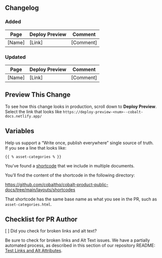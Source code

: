 ## Changelog

### Added

| Page | Deploy Preview | Comment |
| ----- | ----- | ----- |
| [Name] | [Link] | [Comment] |

### Updated

| Page | Deploy Preview | Comment |
| ----- | ----- | ----- |
| [Name] | [Link] | [Comment] |

## Preview This Change

To see how this change looks in production, scroll down to **Deploy Preview**. Select the link that looks like `https://deploy-preview-<num>--cobalt-docs.netlify.app/`

## Variables

Help us support a “Write once, publish everywhere” single source of truth. If you see a line that looks like:

`{{ % asset-categories % }}`

You’ve found a [shortcode](https://gohugo.io/content-management/shortcodes/) that we include in multiple documents.

You’ll find the content of the shortcode in the following directory:

https://github.com/cobalthq/cobalt-product-public-docs/tree/main/layouts/shortcodes

That shortcode has the same base name as what you see in the PR, such as `asset-categories.html`.

## Checklist for PR Author

[ ] Did you check for broken links and alt text?

Be sure to check for broken links and Alt Text issues. We have a partially automated process,
as described in this section of our repository README:
[Test Links and Alt Attributes](https://github.com/cobalthq/cobalt-product-public-docs/blob/main/README.md#test-links-and-alt-attributes).
